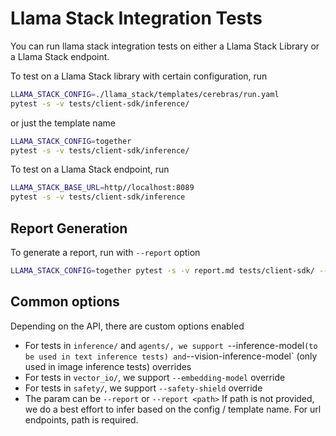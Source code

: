 # Llama Stack Integration Tests
You can run llama stack integration tests on either a Llama Stack Library or a Llama Stack endpoint.

To test on a Llama Stack library with certain configuration, run
```bash
LLAMA_STACK_CONFIG=./llama_stack/templates/cerebras/run.yaml
pytest -s -v tests/client-sdk/inference/
```
or just the template name
```bash
LLAMA_STACK_CONFIG=together
pytest -s -v tests/client-sdk/inference/
```

To test on a Llama Stack endpoint, run
```bash
LLAMA_STACK_BASE_URL=http//localhost:8089
pytest -s -v tests/client-sdk/inference
```

## Report Generation

To generate a report, run with `--report` option
```bash
LLAMA_STACK_CONFIG=together pytest -s -v report.md tests/client-sdk/ --report
```

## Common options
Depending on the API, there are custom options enabled
- For tests in `inference/` and `agents/, we support `--inference-model` (to be used in text inference tests) and `--vision-inference-model` (only used in image inference tests) overrides
- For tests in `vector_io/`, we support `--embedding-model` override
- For tests in `safety/`, we support `--safety-shield` override
- The param can be `--report` or `--report <path>`
If path is not provided, we do a best effort to infer based on the config / template name. For url endpoints, path is required.
